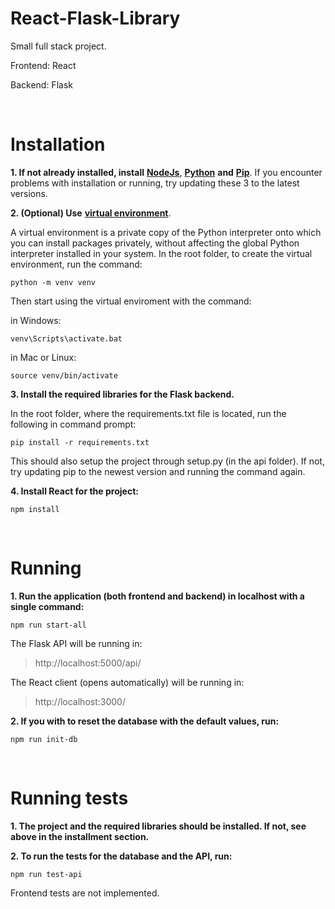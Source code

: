 # React-Flask-Library

Small full stack project.

Frontend: React

Backend: Flask


<br />


# Installation


**1. If not already installed, install** [**NodeJs**](https://nodejs.org/en/download/), [**Python**](https://www.python.org/downloads/) **and** [**Pip**](https://pypi.org/project/pip/). If you encounter problems with installation or running, try updating these 3 to the latest versions.


**2. (Optional) Use** [**virtual environment**](https://docs.python.org/3/tutorial/venv.html).

A virtual environment is a private copy of the Python interpreter onto which you can install packages privately, without affecting the global Python interpreter installed in your system. In the root folder, to create the virtual environment, run the command:

```
python -m venv venv
```

Then start using the virtual enviroment with the command:

in Windows:

```
venv\Scripts\activate.bat
```

in Mac or Linux:

```
source venv/bin/activate
```


**3. Install the required libraries for the Flask backend.**

In the root folder, where the requirements.txt file is located, run the following in command prompt:
 
 ```
 pip install -r requirements.txt
 ```
 
This should also setup the project through setup.py (in the api folder). If not, try updating pip to the newest version and running the command again.
 

**4. Install React for the project:**

```
npm install
```


<br />



# Running

**1. Run the application (both frontend and backend) in localhost with a single command:**

```
npm run start-all
```


The Flask API will be running in: 

>http://localhost:5000/api/

The React client (opens automatically) will be running in:

>http://localhost:3000/



**2. If you with to reset the database with the default values, run:**

```
npm run init-db
```

<br />


# Running tests

**1. The project and the required libraries should be installed. If not, see above in the installment section.**

**2. To run the tests for the database and the API, run:**

```
npm run test-api
```

Frontend tests are not implemented.


